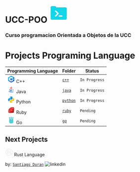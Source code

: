# **UCC-POO** ![icon](./images/code.png) 
### Curso programacion Orientada a Objetos de la UCC

# **Projects Programing Language** 

| Programming Language                       | Folder                |  Status        |
| ------------------------------------------ | --------------------- | -------------- |
| ![c++](./images/icon-c.png) C++            | [`c++`](./c++)        | `In Progress`  |
| ![java](./images/icon-java.png) Java       | [`java`](./java/)     | `In Progress`  |
| ![python](./images/icon-python.png) Python | [`python`](./python/) | `In Progress` |
| ![ruby](./images/icon-ruby.png) Ruby       | [`ruby`](./ruby/)     | `Pending`      |
| ![go](./images/icon-go.png) Go             | [`go`](./go/)         | `Pending`      |

## Next Projects
![rust](./images/icon-rust.png) Rust Language

by: [`Santiago Duran`](https://www.linkedin.com/in/santiago-duran-canedo-2b713b231/) ![linkedin](https://img.icons8.com/sf-ultralight/2x/linkedin.png)
